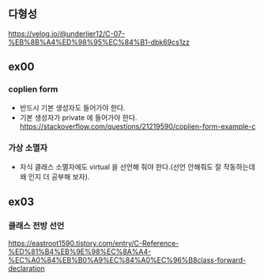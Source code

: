 ## 다형성
https://velog.io/@underlier12/C-07-%EB%8B%A4%ED%98%95%EC%84%B1-dbk69cs1zz

## ex00
### coplien form
- 반드시 기본 생성자도 들어가야 한다.
- 기본 생성자가 private 에 들어가야 한다.
https://stackoverflow.com/questions/21219590/coplien-form-example-c

### 가상 소멸자
- 자식 클래스 소멸자에도 virtual 을 선언해 줘야 한다.(선언 안해줘도 잘 작동하는데 왜 인지 더 공부해 보자).

## ex03
### 클래스 전방 선언
https://eastroot1590.tistory.com/entry/C-Reference-%ED%81%B4%EB%9E%98%EC%8A%A4-%EC%A0%84%EB%B0%A9%EC%84%A0%EC%96%B8class-forward-declaration
